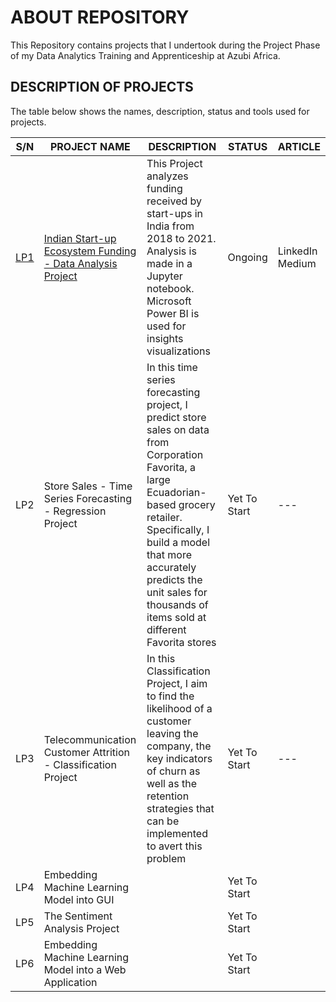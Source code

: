 # ABOUT REPOSITORY
 This Repository contains projects that I undertook during the Project Phase of my Data Analytics Training and Apprenticeship at Azubi Africa.


## DESCRIPTION OF PROJECTS
The table below shows the names, description, status and tools used for projects.

| S/N | PROJECT NAME | DESCRIPTION | STATUS | ARTICLE |
|-----|--------------|-------------|---------|-------|
|[LP1](https://github.com/elvis-darko/Training-and-Apprenticeship-Portfolio-Projects/tree/main/INDIAN-STARTUP-ECOSYSTEM-FUNDING)|     [Indian Start-up Ecosystem Funding - Data Analysis Project](https://github.com/elvis-darko/Training-and-Apprenticeship-Portfolio-Projects/tree/main/INDIAN-STARTUP-ECOSYSTEM-FUNDING)        |  This Project analyzes funding received by start-ups in India from 2018 to 2021. Analysis is made in a Jupyter notebook. Microsoft Power BI is used for insights visualizations       |  Ongoing      |  LinkedIn<br />Medium|
|LP2| Store Sales - Time Series Forecasting - Regression Project           |    In this time series forecasting project, I predict store sales on data from Corporation Favorita, a large Ecuadorian-based grocery retailer. Specifically, I build a model that more accurately predicts the unit sales for thousands of items sold at different Favorita stores       | Yet To Start        |    ---   |
|LP3|     Telecommunication Customer Attrition - Classification Project         |     In this Classification Project, I aim to find the likelihood of a customer leaving the company, the key indicators of churn as well as the retention strategies that can be implemented to avert this problem        | Yet To Start        |    ---   |
|LP4|     Embedding Machine Learning Model into GUI         |             |  Yet To Start       |       |
|LP5|   The Sentiment Analysis Project           |             |  Yet To Start       |       |
|LP6|        Embedding Machine Learning Model into a Web Application      |             |  Yet To Start       |       |



